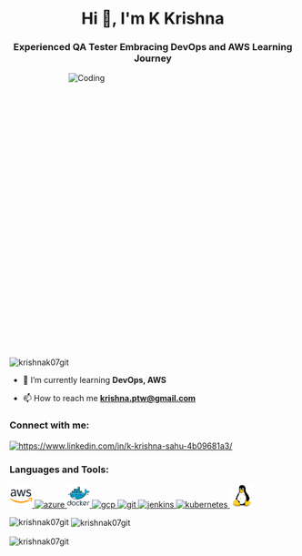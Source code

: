 <h1 align="center">Hi 👋, I'm K Krishna</h1>
<h3 align="center">Experienced QA Tester Embracing DevOps and AWS Learning Journey</h3> 
<img align="right" alt="Coding" width="400" height="500" src="[https://codecronie.net/wp-content/uploads/2020/11/DEVOPS.gif](https://www.google.com/imgres?imgurl=https%3A%2F%2Fcamo.githubusercontent.com%2F8bf6f6d78abc81fcf9c49f10649423e73ea44bc248e83aaae8759d401c829a84%2F68747470733a2f2f70687973696373677572756b756c2e66696c65732e776f726470726573732e636f6d2f323031392f30322f6368617261637465722d312e676966&tbnid=6_7BCMkOF0X1vM&vet=12ahUKEwiw35fGmdSAAxXommMGHeZ4A8cQMygDegUIARDOAQ..i&imgrefurl=https%3A%2F%2Fgithub.com%2Frudrabarad%2FGifs&docid=CJdgcKdcN0j58M&w=800&h=600&q=coding%20devops%20images%20.gif&ved=2ahUKEwiw35fGmdSAAxXommMGHeZ4A8cQMygDegUIARDOAQ#imgrc=6_7BCMkOF0X1vM&imgdii=55jyr3BK5duBpM)">

<p align="left"> <img src="https://komarev.com/ghpvc/?username=krishnak07git&label=Profile%20views&color=0e75b6&style=flat" alt="krishnak07git" /> </p>

- 🌱 I’m currently learning **DevOps, AWS**

- 📫 How to reach me **krishna.ptw@gmail.com**

<h3 align="left">Connect with me:</h3>
<p align="left">
<a href="https://linkedin.com/in/https://www.linkedin.com/in/k-krishna-sahu-4b09681a3/" target="blank"><img align="center" src="https://raw.githubusercontent.com/rahuldkjain/github-profile-readme-generator/master/src/images/icons/Social/linked-in-alt.svg" alt="https://www.linkedin.com/in/k-krishna-sahu-4b09681a3/" height="30" width="40" /></a>
</p>

<h3 align="left">Languages and Tools:</h3>
<p align="left"> <a href="https://aws.amazon.com" target="_blank" rel="noreferrer"> <img src="https://raw.githubusercontent.com/devicons/devicon/master/icons/amazonwebservices/amazonwebservices-original-wordmark.svg" alt="aws" width="40" height="40"/> </a> <a href="https://azure.microsoft.com/en-in/" target="_blank" rel="noreferrer"> <img src="https://www.vectorlogo.zone/logos/microsoft_azure/microsoft_azure-icon.svg" alt="azure" width="40" height="40"/> </a> <a href="https://www.docker.com/" target="_blank" rel="noreferrer"> <img src="https://raw.githubusercontent.com/devicons/devicon/master/icons/docker/docker-original-wordmark.svg" alt="docker" width="40" height="40"/> </a> <a href="https://cloud.google.com" target="_blank" rel="noreferrer"> <img src="https://www.vectorlogo.zone/logos/google_cloud/google_cloud-icon.svg" alt="gcp" width="40" height="40"/> </a> <a href="https://git-scm.com/" target="_blank" rel="noreferrer"> <img src="https://www.vectorlogo.zone/logos/git-scm/git-scm-icon.svg" alt="git" width="40" height="40"/> </a> <a href="https://www.jenkins.io" target="_blank" rel="noreferrer"> <img src="https://www.vectorlogo.zone/logos/jenkins/jenkins-icon.svg" alt="jenkins" width="40" height="40"/> </a> <a href="https://kubernetes.io" target="_blank" rel="noreferrer"> <img src="https://www.vectorlogo.zone/logos/kubernetes/kubernetes-icon.svg" alt="kubernetes" width="40" height="40"/> </a> <a href="https://www.linux.org/" target="_blank" rel="noreferrer"> <img src="https://raw.githubusercontent.com/devicons/devicon/master/icons/linux/linux-original.svg" alt="linux" width="40" height="40"/> </a> </p>

<p><img align="left" src="https://github-readme-stats.vercel.app/api/top-langs?username=krishnak07git&show_icons=true&locale=en&layout=compact" alt="krishnak07git" /></p>

<p>&nbsp;<img align="center" src="https://github-readme-stats.vercel.app/api?username=krishnak07git&show_icons=true&locale=en" alt="krishnak07git" /></p>

<p><img align="center" src="https://github-readme-streak-stats.herokuapp.com/?user=krishnak07git&" alt="krishnak07git" /></p>
